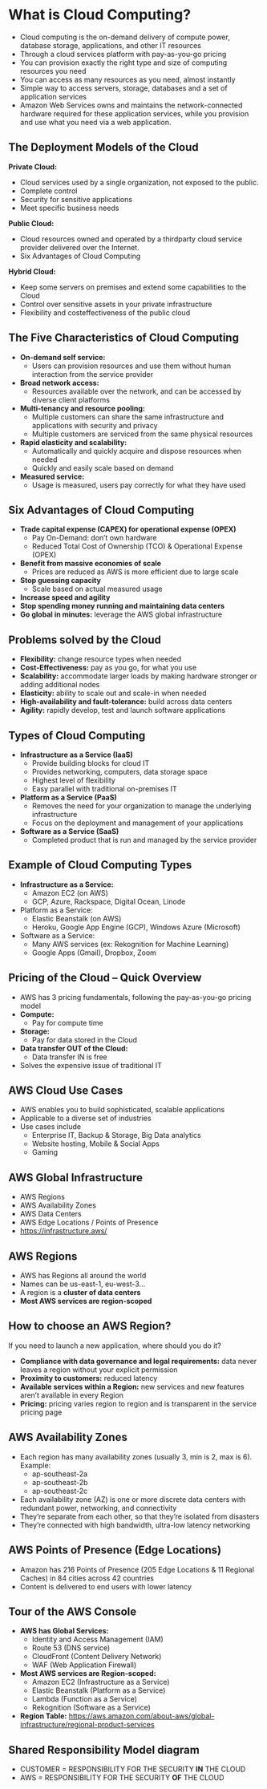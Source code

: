 # What is Cloud Computing?

* Cloud computing is the on-demand delivery of compute power, database storage, applications, and other IT resources
* Through a cloud services platform with pay-as-you-go pricing
* You can provision exactly the right type and size of computing resources you need
* You can access as many resources as you need, almost instantly
* Simple way to access servers, storage, databases and a set of application services
* Amazon Web Services owns and maintains the network-connected hardware required for these application services, while you provision and use what you need via a web application.

## The Deployment Models of the Cloud

**Private Cloud:**

* Cloud services used by a single organization, not exposed to the public.
* Complete control
* Security for sensitive applications
* Meet specific business needs

**Public Cloud:**

* Cloud resources owned and operated by a thirdparty cloud service provider delivered over the Internet.
* Six Advantages of Cloud Computing

**Hybrid Cloud:**

* Keep some servers on premises and extend some capabilities to the Cloud
* Control over sensitive assets in your private infrastructure
* Flexibility and costeffectiveness of the public cloud

## The Five Characteristics of Cloud Computing

* **On-demand self service:**
  * Users can provision resources and use them without human interaction from the service provider
* **Broad network access:**
  * Resources available over the network, and can be accessed by diverse client platforms
* **Multi-tenancy and resource pooling:**
  * Multiple customers can share the same infrastructure and applications with security and privacy
  * Multiple customers are serviced from the same physical resources
* **Rapid elasticity and scalability:**
  * Automatically and quickly acquire and dispose resources when needed
  * Quickly and easily scale based on demand
* **Measured service:**
  * Usage is measured, users pay correctly for what they have used

## Six Advantages of Cloud Computing

* **Trade capital expense (CAPEX) for operational expense (OPEX)**
  * Pay On-Demand: don’t own hardware
  * Reduced Total Cost of Ownership (TCO) & Operational Expense (OPEX)
* **Benefit from massive economies of scale**
  * Prices are reduced as AWS is more efficient due to large scale
* **Stop guessing capacity**
  * Scale based on actual measured usage
* **Increase speed and agility**
* **Stop spending money running and maintaining data centers**
* **Go global in minutes:** leverage the AWS global infrastructure

## Problems solved by the Cloud

* **Flexibility:** change resource types when needed
* **Cost-Effectiveness:** pay as you go, for what you use
* **Scalability:** accommodate larger loads by making hardware stronger or adding additional nodes
* **Elasticity:** ability to scale out and scale-in when needed
* **High-availability and fault-tolerance:** build across data centers
* **Agility:** rapidly develop, test and launch software applications

## Types of Cloud Computing

* **Infrastructure as a Service (IaaS)**
  * Provide building blocks for cloud IT
  * Provides networking, computers, data storage space
  * Highest level of flexibility
  * Easy parallel with traditional on-premises IT
* **Platform as a Service (PaaS)**
  * Removes the need for your organization to manage the underlying infrastructure
  * Focus on the deployment and management of your applications
* **Software as a Service (SaaS)**
  * Completed product that is run and managed by the service provider

## Example of Cloud Computing Types

* **Infrastructure as a Service:**
  * Amazon EC2 (on AWS)
  * GCP, Azure, Rackspace, Digital Ocean, Linode
* Platform as a Service:
  * Elastic Beanstalk (on AWS)
  * Heroku, Google App Engine (GCP), Windows Azure (Microsoft)
* Software as a Service:
  * Many AWS services (ex: Rekognition for Machine Learning)
  * Google Apps (Gmail), Dropbox, Zoom

## Pricing of the Cloud – Quick Overview

* AWS has 3 pricing fundamentals, following the pay-as-you-go pricing model
* **Compute:**
  * Pay for compute time
* **Storage:**
  * Pay for data stored in the Cloud
* **Data transfer OUT of the Cloud:**
  * Data transfer IN is free
* Solves the expensive issue of traditional IT

## AWS Cloud Use Cases

* AWS enables you to build sophisticated, scalable applications
* Applicable to a diverse set of industries
* Use cases include
  * Enterprise IT, Backup & Storage, Big Data analytics
  * Website hosting, Mobile & Social Apps
  * Gaming

## AWS Global Infrastructure

* AWS Regions
* AWS Availability Zones
* AWS Data Centers
* AWS Edge Locations / Points of Presence
* <https://infrastructure.aws/>

## AWS Regions

* AWS has Regions all around the world
* Names can be us-east-1, eu-west-3…
* A region is a **cluster of data centers**
* **Most AWS services are region-scoped**

## How to choose an AWS Region?

If you need to launch a new application, where should you do it?

* **Compliance with data governance and legal requirements:** data never leaves a region without your explicit permission
* **Proximity to customers:** reduced latency
* **Available services within a Region:** new services and new features aren’t available in every Region
* **Pricing:** pricing varies region to region and is transparent in the service pricing page

## AWS Availability Zones

* Each region has many availability zones (usually 3, min is 2, max is 6). Example:
  * ap-southeast-2a
  * ap-southeast-2b
  * ap-southeast-2c
* Each availability zone (AZ) is one or more discrete data centers with redundant power, networking, and connectivity
* They’re separate from each other, so that they’re isolated from disasters
* They’re connected with high bandwidth, ultra-low latency networking

## AWS Points of Presence (Edge Locations)

* Amazon has 216 Points of Presence (205 Edge Locations & 11 Regional Caches) in 84 cities across 42 countries
* Content is delivered to end users with lower latency

## Tour of the AWS Console

* **AWS has Global Services:**
  * Identity and Access Management (IAM)
  * Route 53 (DNS service)
  * CloudFront (Content Delivery Network)
  * WAF (Web Application Firewall)
* **Most AWS services are Region-scoped:**
  * Amazon EC2 (Infrastructure as a Service)
  * Elastic Beanstalk (Platform as a Service)
  * Lambda (Function as a Service)
  * Rekognition (Software as a Service)
* **Region Table:** <https://aws.amazon.com/about-aws/global-infrastructure/regional-product-services>

## Shared Responsibility Model diagram

* CUSTOMER = RESPONSIBILITY FOR THE SECURITY **IN** THE CLOUD
* AWS = RESPONSIBILITY FOR THE SECURITY **OF** THE CLOUD
